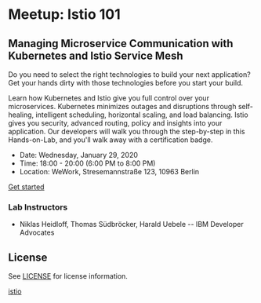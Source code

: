 # Meetup: Istio 101

## Managing Microservice Communication with Kubernetes and Istio Service Mesh

Do you need to select the right technologies to build your next application? Get your hands dirty with those technologies before you start your build. 

Learn how Kubernetes and Istio give you full control over your microservices. Kubernetes minimizes outages and disruptions through self-healing, intelligent scheduling, horizontal scaling, and load balancing. Istio gives you security, advanced routing, policy and insights into your application. Our developers will walk you through the step-by-step in this Hands-on-Lab, and you'll walk away with a certification badge.

- Date: Wednesday, January 29, 2020
- Time: 18:00 - 20:00 (6:00 PM to 8:00 PM)
- Location: WeWork, Stresemannstraße 123, 10963 Berlin

[Get started](workshop/README.md)

### Lab Instructors

- Niklas Heidloff, Thomas Südbröcker, Harald Uebele -- IBM Developer Advocates

## License

See [LICENSE](./LICENSE) for license information.

[istio](https://istio.io/)
